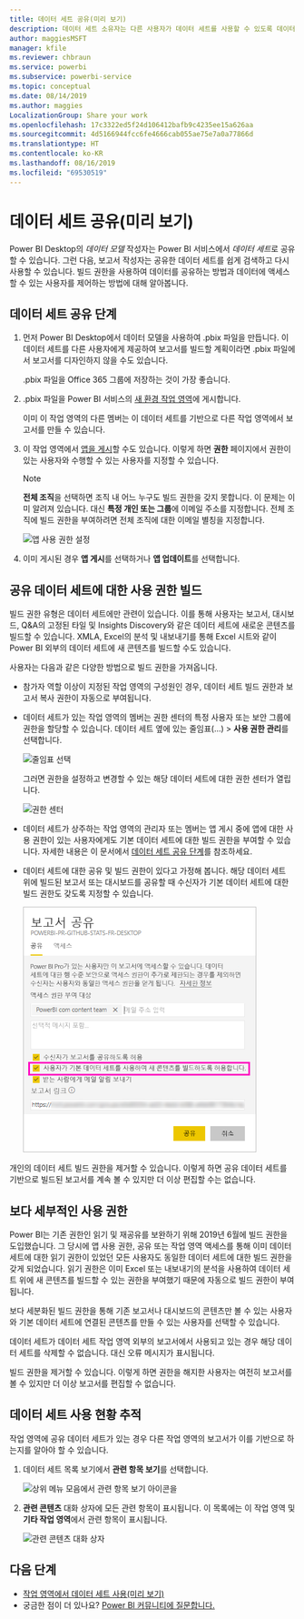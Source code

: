 ```yaml
---
title: 데이터 세트 공유(미리 보기)
description: 데이터 세트 소유자는 다른 사용자가 데이터 세트를 사용할 수 있도록 데이터 세트를 만들고 공유할 수 있습니다. 빌드 권한을 사용하여 해당 데이터에 액세스할 수 있는 사용자를 제어하는 방법에 대해 알아봅니다.
author: maggiesMSFT
manager: kfile
ms.reviewer: chbraun
ms.service: powerbi
ms.subservice: powerbi-service
ms.topic: conceptual
ms.date: 08/14/2019
ms.author: maggies
LocalizationGroup: Share your work
ms.openlocfilehash: 17c3322ed5f24d106412bafb9c4235ee15a626aa
ms.sourcegitcommit: 4d5166944fcc6fe4666cab055ae75e7a0a77866d
ms.translationtype: HT
ms.contentlocale: ko-KR
ms.lasthandoff: 08/16/2019
ms.locfileid: "69530519"
---
```

# <a name="share-a-dataset-preview"></a>데이터 세트 공유(미리 보기)

Power BI Desktop의 *데이터 모델* 작성자는 Power BI 서비스에서 *데이터 세트*로 공유할 수 있습니다. 그런 다음, 보고서 작성자는 공유한 데이터 세트를 쉽게 검색하고 다시 사용할 수 있습니다. 빌드 권한을 사용하여 데이터를 공유하는 방법과 데이터에 액세스할 수 있는 사용자를 제어하는 방법에 대해 알아봅니다.

## <a name="steps-to-sharing-your-dataset"></a>데이터 세트 공유 단계

1. 먼저 Power BI Desktop에서 데이터 모델을 사용하여 .pbix 파일을 만듭니다. 이 데이터 세트를 다른 사용자에게 제공하여 보고서를 빌드할 계획이라면 .pbix 파일에서 보고서를 디자인하지 않을 수도 있습니다.

    .pbix 파일을 Office 365 그룹에 저장하는 것이 가장 좋습니다.

1. .pbix 파일을 Power BI 서비스의 [새 환경 작업 영역](service-create-the-new-workspaces.md)에 게시합니다.
    
    이미 이 작업 영역의 다른 멤버는 이 데이터 세트를 기반으로 다른 작업 영역에서 보고서를 만들 수 있습니다.

1. 이 작업 영역에서 [앱을 게시](service-create-distribute-apps.md)할 수도 있습니다. 이렇게 하면 **권한** 페이지에서 권한이 있는 사용자와 수행할 수 있는 사용자를 지정할 수 있습니다.

    > [!NOTE]
    > **전체 조직**을 선택하면 조직 내 어느 누구도 빌드 권한을 갖지 못합니다. 이 문제는 이미 알려져 있습니다. 대신 **특정 개인 또는 그룹**에 이메일 주소를 지정합니다.  전체 조직에 빌드 권한을 부여하려면 전체 조직에 대한 이메일 별칭을 지정합니다.

    ![앱 사용 권한 설정](media/service-datasets-build-permissions/power-bi-dataset-app-permissions.png)

1. 이미 게시된 경우 **앱 게시**를 선택하거나 **앱 업데이트**를 선택합니다.

## <a name="build-permissions-for-shared-datasets"></a>공유 데이터 세트에 대한 사용 권한 빌드

빌드 권한 유형은 데이터 세트에만 관련이 있습니다. 이를 통해 사용자는 보고서, 대시보드, Q&A의 고정된 타일 및 Insights Discovery와 같은 데이터 세트에 새로운 콘텐츠를 빌드할 수 있습니다. XMLA, Excel의 분석 및 내보내기를 통해 Excel 시트와 같이 Power BI 외부의 데이터 세트에 새 콘텐츠를 빌드할 수도 있습니다.

사용자는 다음과 같은 다양한 방법으로 빌드 권한을 가져옵니다.

- 참가자 역할 이상이 지정된 작업 영역의 구성원인 경우, 데이터 세트 빌드 권한과 보고서 복사 권한이 자동으로 부여됩니다.
 
- 데이터 세트가 있는 작업 영역의 멤버는 권한 센터의 특정 사용자 또는 보안 그룹에 권한을 할당할 수 있습니다. 데이터 세트 옆에 있는 줄임표(...) > **사용 권한 관리**를 선택합니다.

    ![줄임표 선택](media/service-datasets-build-permissions/power-bi-dataset-manage-permissions.png)

    그러면 권한을 설정하고 변경할 수 있는 해당 데이터 세트에 대한 권한 센터가 열립니다.

    ![권한 센터](media/service-datasets-build-permissions/power-bi-dataset-permissions.png)

- 데이터 세트가 상주하는 작업 영역의 관리자 또는 멤버는 앱 게시 중에 앱에 대한 사용 권한이 있는 사용자에게도 기본 데이터 세트에 대한 빌드 권한을 부여할 수 있습니다. 자세한 내용은 이 문서에서 [데이터 세트 공유 단계](#steps-to-sharing-your-dataset)를 참조하세요.

- 데이터 세트에 대한 공유 및 빌드 권한이 있다고 가정해 봅니다. 해당 데이터 세트 위에 빌드된 보고서 또는 대시보드를 공유할 때 수신자가 기본 데이터 세트에 대한 빌드 권한도 갖도록 지정할 수 있습니다.

    ![빌드 권한](media/service-datasets-build-permissions/power-bi-share-report-allow-users.png)

개인의 데이터 세트 빌드 권한을 제거할 수 있습니다. 이렇게 하면 공유 데이터 세트를 기반으로 빌드된 보고서를 계속 볼 수 있지만 더 이상 편집할 수는 없습니다.

## <a name="more-granular-permissions"></a>보다 세부적인 사용 권한

Power BI는 기존 권한인 읽기 및 재공유를 보완하기 위해 2019년 6월에 빌드 권한을 도입했습니다. 그 당시에 앱 사용 권한, 공유 또는 작업 영역 액세스를 통해 이미 데이터 세트에 대한 읽기 권한이 있었던 모든 사용자도 동일한 데이터 세트에 대한 빌드 권한을 갖게 되었습니다. 읽기 권한은 이미 Excel 또는 내보내기의 분석을 사용하여 데이터 세트 위에 새 콘텐츠를 빌드할 수 있는 권한을 부여했기 때문에 자동으로 빌드 권한이 부여됩니다.

보다 세분화된 빌드 권한을 통해 기존 보고서나 대시보드의 콘텐츠만 볼 수 있는 사용자와 기본 데이터 세트에 연결된 콘텐츠를 만들 수 있는 사용자를 선택할 수 있습니다.

데이터 세트가 데이터 세트 작업 영역 외부의 보고서에서 사용되고 있는 경우 해당 데이터 세트를 삭제할 수 없습니다. 대신 오류 메시지가 표시됩니다.

빌드 권한을 제거할 수 있습니다. 이렇게 하면 권한을 해지한 사용자는 여전히 보고서를 볼 수 있지만 더 이상 보고서를 편집할 수 없습니다.

## <a name="track-your-dataset-usage"></a>데이터 세트 사용 현황 추적

작업 영역에 공유 데이터 세트가 있는 경우 다른 작업 영역의 보고서가 이를 기반으로 하는지를 알아야 할 수 있습니다.

1. 데이터 세트 목록 보기에서 **관련 항목 보기**를 선택합니다.

    ![상위 메뉴 모음에서 관련 항목 보기 아이콘을](media/service-datasets-build-permissions/power-bi-dataset-view-related-to-dataset.png)

1. **관련 콘텐츠** 대화 상자에 모든 관련 항목이 표시됩니다. 이 목록에는 이 작업 영역 및 **기타 작업 영역**에서 관련 항목이 표시됩니다.
 
    ![관련 콘텐츠 대화 상자](media/service-datasets-build-permissions/power-bi-dataset-related-workspaces.png)

## <a name="next-steps"></a>다음 단계

- [작업 영역에서 데이터 세트 사용(미리 보기)](service-datasets-across-workspaces.md)
- 궁금한 점이 더 있나요? [Power BI 커뮤니티에 질문합니다.](http://community.powerbi.com/)
